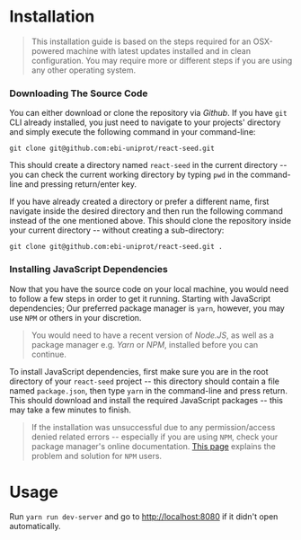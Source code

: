 # Installation

> This installation guide is based on the steps required for an
> OSX-powered machine with latest updates installed and in clean
> configuration. You may require more or different steps if you are
> using any other operating system.

### Downloading The Source Code

You can either download or clone the repository via *Github*. If you have `git` CLI already installed, you just need to navigate to your projects' directory and simply execute the following command in your command-line:

`git clone git@github.com:ebi-uniprot/react-seed.git`

This should create a directory named `react-seed` in the current directory -- you can check the current working directory by typing `pwd` in the command-line and pressing return/enter key. 

If you have already created a directory or prefer a different name, first navigate inside the desired directory and then run the following command instead of the one mentioned above. This should clone the repository inside your current directory -- without creating a sub-directory:

`git clone git@github.com:ebi-uniprot/react-seed.git .`

### Installing JavaScript Dependencies

Now that you have the source code on your local machine, you would need to follow a few steps in order to get it running. Starting with JavaScript dependencies; Our preferred package manager is `yarn`, however, you may use `NPM` or others in your discretion.

> You would need to have a recent version of *Node.JS*, as well as 
> a package manager e.g. *Yarn* or *NPM*, installed before you can continue.

To install JavaScript dependencies, first make sure you are in the root directory of your `react-seed` project -- this directory should contain a file named `package.json`, then type `yarn` in the command-line and press return. This should download and install the required JavaScript packages -- this may take a few minutes to finish. 

> If the installation was unsuccessful due to any permission/access
> denied related errors -- especially if you are using `NPM`, check your
> package manager's online documentation. [This page](https://docs.npmjs.com/getting-started/fixing-npm-permissions) explains the 
> problem and solution for `NPM` users.






# Usage

Run `yarn run dev-server` and go to [http://localhost:8080](http://localhost:8080) if it didn't open automatically.